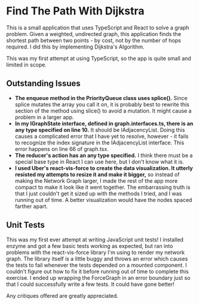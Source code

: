 # Find The Path With Dijkstra

This is a small application that uses TypeScript and React to solve a graph problem. Given a weighted, undirected graph, this application finds the shortest path between two points - by cost, not by the number of hops required. I did this by implementing Dijkstra's Algorithm.

This was my first attempt at using TypeScript, so the app is quite small and limited in scope.

## Outstanding Issues

- **The enqueue method in the PriorityQueue class uses splice().** Since splice mutates the array you call it on, it is probably best to rewrite this section of the method using slice() to avoid a mutation. It might cause a problem in a larger app.
- **In my IGraphState interface, defined in graph.interfaces.ts, there is an any type specified on line 10.** It should be IAdjacencyList. Doing this causes a complicated error that I have yet to resolve, however - it fails to recognize the index signature in the IAdjacencyList interface. This error happens on line 66 of graph.tsx.
- **The reducer's action has an any type specified.** I think there must be a special base type in React I can use here, but I don't know what it is.
- **I used Uber's react-vis-force to create the data visualization. It utterly resisted my attempts to resize it and make it bigger,** so instead of making the Network Graph larger, I made the rest of the app more compact to make it look like it went together. The embarrassing truth is that I just couldn't get it sized up with the methods I tried, and I was running out of time. A better visualization would have the nodes spaced farther apart.

## Unit Tests

This was my first ever attempt at writing JavaScript unit tests! I installed enzyme and got a few basic tests working as expected, but ran into problems with the react-vis-force library I'm using to render my network graph. The library itself is a little buggy and throws an error which causes the tests to fail whenever the tests depended on a mounted component. I couldn't figure out how to fix it before running out of time to complete this exercise. I ended up wrapping the ForceGraph in an error boundary just so that I could successfully write a few tests. It could have gone better!

Any critiques offered are greatly appreciated.
